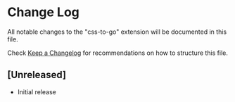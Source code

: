 # Change Log

All notable changes to the "css-to-go" extension will be documented in this file.

Check [Keep a Changelog](http://keepachangelog.com/) for recommendations on how to structure this file.

## [Unreleased]

- Initial release